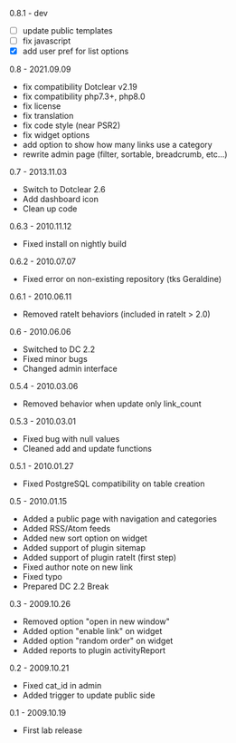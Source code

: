 0.8.1 - dev
- [ ] update public templates
- [ ] fix javascript
- [x] add user pref for list options

0.8 - 2021.09.09
- fix compatibility Dotclear v2.19
- fix compatibility php7.3+, php8.0
- fix license
- fix translation
- fix code style (near PSR2)
- fix widget options
- add option to show how many links use a category
- rewrite admin page (filter, sortable, breadcrumb, etc...)

0.7 - 2013.11.03
- Switch to Dotclear 2.6
- Add dashboard icon
- Clean up code

0.6.3 - 2010.11.12
- Fixed install on nightly build

0.6.2 - 2010.07.07
- Fixed error on non-existing repository (tks Geraldine)

0.6.1 - 2010.06.11
- Removed rateIt behaviors (included in rateIt > 2.0)

0.6 - 2010.06.06
- Switched to DC 2.2
- Fixed minor bugs
- Changed admin interface

0.5.4 - 2010.03.06
- Removed behavior when update only link_count

0.5.3 - 2010.03.01
- Fixed bug with null values
- Cleaned add and update functions

0.5.1 - 2010.01.27
- Fixed PostgreSQL compatibility on table creation

0.5 - 2010.01.15
- Added a public page with navigation and categories
- Added RSS/Atom feeds
- Added new sort option on widget
- Added support of plugin sitemap
- Added support of plugin rateIt (first step)
- Fixed author note on new link
- Fixed typo
- Prepared DC 2.2 Break

0.3 - 2009.10.26
- Removed option "open in new window"
- Added option "enable link" on widget
- Added option "random order" on widget
- Added reports to plugin activityReport

0.2 - 2009.10.21
- Fixed cat_id in admin
- Added trigger to update public side

0.1 - 2009.10.19
- First lab release